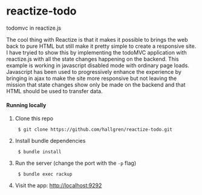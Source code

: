 reactize-todo
=============

todomvc in reactize.js

The cool thing with Reactize is that it makes it possible to brings the web back to pure HTML but still make it pretty simple to create a responsive site. I have tryied to show this by implementing the todoMVC application with reactize.js with all the state changes happening on the backend. This example is working in javascript disabled mode with ordinary page loads. Javascript has been used to progressively enhance the experience by bringing in ajax to make the site more responsive but not leaving the mission that state changes show only be made on the backend and that HTML should be used to transfer data.


#### Running locally

1. Clone this repo

        $ git clone https://github.com/hallgren/reactize-todo.git

2. Install bundle dependencies

        $ bundle install

3. Run the server (change the port with the `-p` flag)

        $ bundle exec rackup

4. Visit the app: [http://localhost:9292](http://localhost:9292)
